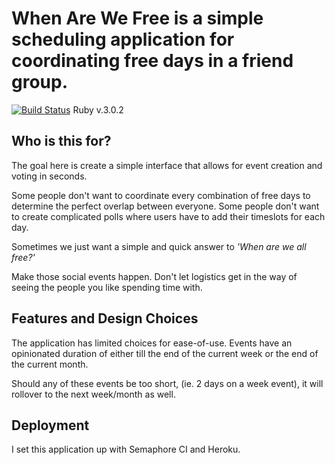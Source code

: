 # When Are We Free is a simple scheduling application for coordinating free days in a friend group.

[![Build Status](https://helpotters.semaphoreci.com/badges/when_are_we_free/branches/master.svg?style=shields&key=9668608a-3e71-4cf9-bf3c-020206a0310a)](https://helpotters.semaphoreci.com/projects/when_are_we_free)
Ruby v.3.0.2

## Who is this for?
The goal here is create a simple interface that allows for event creation and voting in seconds.

Some people don't want to coordinate every combination of free days to determine the perfect overlap between everyone. 
Some people don't want to create complicated polls where users have to add their timeslots for each day. 

Sometimes we just want a simple and quick answer to *'When are we all free?'*

Make those social events happen. Don't let logistics get in the way of seeing the people you like spending time with.

## Features and Design Choices

The application has limited choices for ease-of-use. Events have an opinionated duration of either till the end of the current week or the end of the current month. 

Should any of these events be too short, (ie. 2 days on a week event), it will rollover to the next week/month as well.
 
 
 ## Deployment
 
 I set this application up with Semaphore CI and Heroku.




